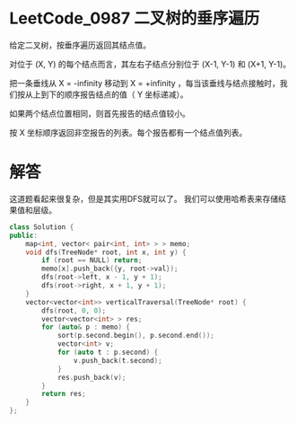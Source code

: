 
# LeetCode_0987 二叉树的垂序遍历

给定二叉树，按垂序遍历返回其结点值。

对位于 (X, Y) 的每个结点而言，其左右子结点分别位于 (X-1, Y-1) 和 (X+1, Y-1)。

把一条垂线从 X = -infinity 移动到 X = +infinity ，每当该垂线与结点接触时，我们按从上到下的顺序报告结点的值（ Y 坐标递减）。

如果两个结点位置相同，则首先报告的结点值较小。

按 X 坐标顺序返回非空报告的列表。每个报告都有一个结点值列表。

# 解答
这道题看起来很复杂，但是其实用DFS就可以了。
我们可以使用哈希表来存储结果值和层级。

```C++
class Solution {
public:
    map<int, vector< pair<int, int> > > memo;
    void dfs(TreeNode* root, int x, int y) {
        if (root == NULL) return;
        memo[x].push_back({y, root->val});
        dfs(root->left, x - 1, y + 1);
        dfs(root->right, x + 1, y + 1);
    }
    vector<vector<int>> verticalTraversal(TreeNode* root) {
        dfs(root, 0, 0);
        vector<vector<int> > res;
        for (auto& p : memo) {
            sort(p.second.begin(), p.second.end());
            vector<int> v;
            for (auto t : p.second) {
                v.push_back(t.second);
            }
            res.push_back(v);
        }
        return res;
    }
};
```
